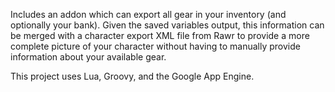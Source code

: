 Includes an addon which can export all gear in your inventory (and optionally your bank).  Given the saved variables output, this information can be merged with a character export XML file from Rawr to provide a more complete picture of your character without having to manually provide information about your available gear.

This project uses Lua, Groovy, and the Google App Engine.